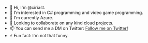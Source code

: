 - 👋 Hi, I'm @ciriast.
- 👀 I'm interested in C# programming and video game programming.
- 🌱 I'm currently Azure.
- 💞️ Looking to collaborate on any kind cloud projects.
- 📫 You can send me a DM on Twitter: [Follow me on Twitter!](https://twitter.com/cirias_)
- ⚡ Fun fact: I'm not that funny.

<!---
ciriast/ciriast is a ✨ special ✨ repository because its `README.md` (this file) appears on your GitHub profile.
You can click the Preview link to take a look at your changes.
--->
